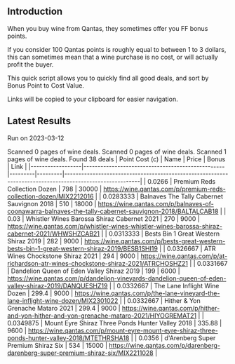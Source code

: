 ## Introduction

When you buy wine from Qantas, they sometimes offer you FF bonus points. 

If you consider 100 Qantas points is roughly equal to between 1 to 3 dollars, this can sometimes mean that a wine purchase is no cost, or will actually profit the buyer.

This quick script allows you to quickly find all good deals, and sort by Bonus Point to Cost Value.

Links will be copied to your clipboard for easier navigation.

## Latest Results

Run on 2023-03-12

Scanned 0 pages of wine deals.
Scanned 0 pages of wine deals.
Scanned 1 pages of wine deals.
Found 38 deals
|   Point Cost (c) | Name                                             |   Price |   Bonus | Link                                                                                                    |
|------------------|--------------------------------------------------|---------|---------|---------------------------------------------------------------------------------------------------------|
|        0.0266    | Premium Reds Collection Dozen                    |  798    |   30000 | https://wine.qantas.com/p/premium-reds-collection-dozen/MIX2212016                                      |
|        0.0283333 | Balnaves The Tally Cabernet Sauvignon 2018       |  510    |   18000 | https://wine.qantas.com/p/balnaves-of-coonawarra-balnaves-the-tally-cabernet-sauvignon-2018/BALTALCAB18 |
|        0.03      | Whistler Wines Barossa Shiraz Cabernet 2021      |  270    |    9000 | https://wine.qantas.com/p/whistler-wines-whistler-wines-barossa-shiraz-cabernet-2021/WHWSHZCAB21        |
|        0.0313333 | Bests Bin 1 Great Western Shiraz 2019            |  282    |    9000 | https://wine.qantas.com/p/bests-great-western-bests-bin-1-great-western-shiraz-2019/BESB1SHI19          |
|        0.0326667 | ATR Wines Chockstone Shiraz 2021                 |  294    |    9000 | https://wine.qantas.com/p/at-richardson-atr-wines-chockstone-shiraz-2021/ATRCHOSHZ21                    |
|        0.0331667 | Dandelion Queen of Eden Valley Shiraz 2019       |  199    |    6000 | https://wine.qantas.com/p/dandelion-vineyards-dandelion-queen-of-eden-valley-shiraz-2019/DANQUESHZ19    |
|        0.0332667 | The Lane Inflight Wine Dozen                     |  299.4  |    9000 | https://wine.qantas.com/p/the-lane-vineyard-the-lane-inflight-wine-dozen/MIX2301022                     |
|        0.0332667 | Hither & Yon Grenache Mataro 2021                |  299.4  |    9000 | https://wine.qantas.com/p/hither-and-yon-hither-and-yon-grenache-mataro-2021/HIYOGREMAT21               |
|        0.0349875 | Mount Eyre Shiraz Three Ponds Hunter Valley 2018 |  335.88 |    9600 | https://wine.qantas.com/p/mount-eyre-mount-eyre-shiraz-three-ponds-hunter-valley-2018/MTETHRSHA18       |
|        0.0356    | d'Arenberg Super Premium Shiraz Six              |  534    |   15000 | https://wine.qantas.com/p/darenberg-darenberg-super-premium-shiraz-six/MIX2211028                       |

